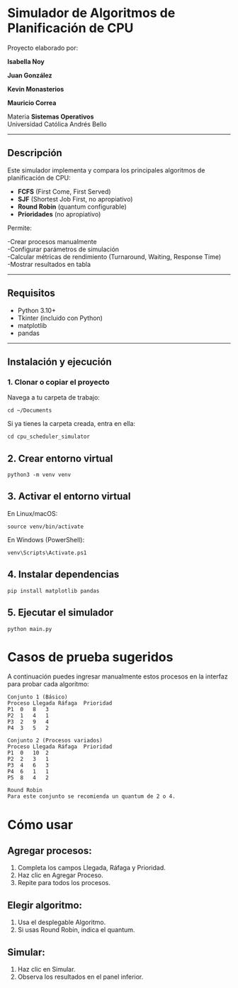 # Simulador de Algoritmos de Planificación de CPU

Proyecto elaborado por: 

**Isabella Noy**  

**Juan González**

**Kevin Monasterios**

**Mauricio Correa**

Materia **Sistemas Operativos**  
Universidad Católica Andrés Bello

---

## Descripción

Este simulador implementa y compara los principales algoritmos de planificación de CPU:

- **FCFS** (First Come, First Served)
- **SJF** (Shortest Job First, no apropiativo)
- **Round Robin** (quantum configurable)
- **Prioridades** (no apropiativo)

Permite:

-Crear procesos manualmente  
-Configurar parámetros de simulación  
-Calcular métricas de rendimiento (Turnaround, Waiting, Response Time)  
-Mostrar resultados en tabla  

---

## Requisitos

- Python 3.10+
- Tkinter (incluido con Python)
- matplotlib
- pandas

---

## Instalación y ejecución

### 1. Clonar o copiar el proyecto



Navega a tu carpeta de trabajo:


```cd ~/Documents```

Si ya tienes la carpeta creada, entra en ella:

```cd cpu_scheduler_simulator```

## 2. Crear entorno virtual


```python3 -m venv venv```

## 3. Activar el entorno virtual

En Linux/macOS:

```source venv/bin/activate```

En Windows (PowerShell):

```venv\Scripts\Activate.ps1```

## 4. Instalar dependencias


```pip install matplotlib pandas```

## 5. Ejecutar el simulador


```python main.py```

# Casos de prueba sugeridos

A continuación puedes ingresar manualmente estos procesos en la interfaz para probar cada algoritmo:

```
Conjunto 1 (Básico)
Proceso	Llegada	Ráfaga	Prioridad
P1	0	8	3
P2	1	4	1
P3	2	9	4
P4	3	5	2

Conjunto 2 (Procesos variados)
Proceso	Llegada	Ráfaga	Prioridad
P1	0	10	2
P2	2	3	1
P3	4	6	3
P4	6	1	1
P5	8	4	2

Round Robin
Para este conjunto se recomienda un quantum de 2 o 4.
```

# Cómo usar

## Agregar procesos:

1. Completa los campos Llegada, Ráfaga y Prioridad.
2. Haz clic en Agregar Proceso.
3. Repite para todos los procesos.

## Elegir algoritmo:

1. Usa el desplegable Algoritmo.
2. Si usas Round Robin, indica el quantum.

## Simular:

1. Haz clic en Simular.
2. Observa los resultados en el panel inferior.
